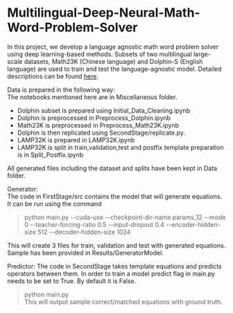 # Multilingual-Deep-Neural-Math-Word-Problem-Solver

In this project, we develop a language agnostic math word problem solver using deep learning-based methods. Subsets of two multilingual  large-scale datasets, Math23K (Chinese language) and Dolphin-S (English language) are used to train and test the language-agnostic model.  Detailed descriptions can be found [here](https://github.com/shrija14/Multilingual-Deep-Neural-Math-Word-Problem-Solver/tree/master/Reports).

Data is prepared in the following way:  
The notebooks mentioned here are in Miscellaneous folder.  
- Dolphin subset is prepared using Initial_Data_Cleaning.ipynb
- Dolphin is preprocessed in Preprocess_Dolphin.ipynb
- Math23K is preprocessed in Preprocess_Math23K.ipynb
- Dolphin is then replicated using SecondStage/replicate.py.
- LAMP32K is prepared in LAMP32K.ipynb
- LAMP32K is split in train,validation,test and postfix template preparation is in Split_Postfix.ipynb

All generated files including the dataset and splits have been kept in Data folder.

Generator:  
The code in FirstStage/src contains the model that will generate equations. It can be run using the command  
> python main.py --cuda-use --checkpoint-dir-name params_12 --mode 0 --teacher-forcing-ratio 0.5 --input-dropout 0.4 --encoder-hidden-size 512 --decoder-hidden-size 1024  

This will create 3 files for train, validation and test with generated equations. Sample has been provided in Results/GeneratorModel.

Predictor: 
The code in SecondStage takes template equations and predicts operators between them.
In order to train a model predict flag in main.py needs to be set to True. By default it is False.
> python main.py  
This will output sample correct/matched equations with ground truth.
